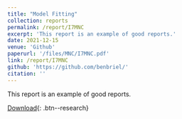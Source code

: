 ```yaml
---
title: "Model Fitting"
collection: reports
permalink: /report/I7MNC
excerpt: 'This report is an example of good reports.'
date: 2021-12-15
venue: 'Github'
paperurl: '/files/MNC/I7MNC.pdf'
link: /report/I7MNC
github: 'https://github.com/benbriel/'
citation: ''
---
```

This report is an example of good reports.

[Download](/files/MNC/I7MNC.pdf){: .btn--research}
